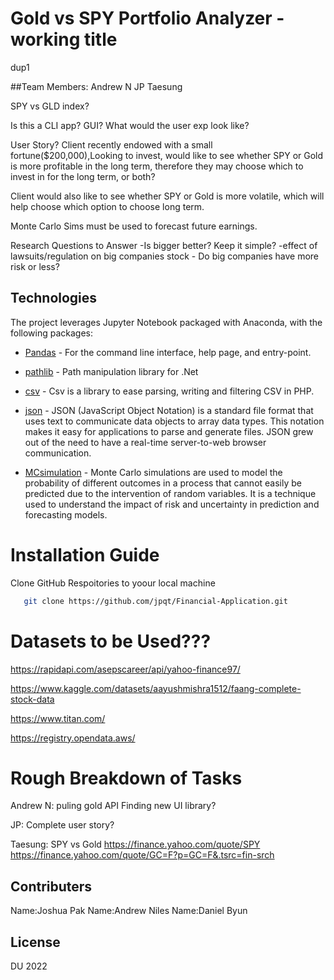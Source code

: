 # Gold vs SPY Portfolio Analyzer - working title

dup1

##Team Members:
Andrew N
JP
Taesung

SPY vs GLD index?

Is this a CLI app? GUI? What would the user exp look like?

User Story? 
Client recently endowed with a small fortune($200,000),Looking to invest, would like to see whether SPY or Gold is more profitable in the long term, therefore they may choose which to invest in for the long term, or both?

Client would also like to see whether SPY or Gold is more volatile, which will help choose which option to choose long term.

Monte Carlo Sims must be used to forecast future earnings.


Research Questions to Answer
-Is bigger better? Keep it simple?
-effect of lawsuits/regulation on big companies stock - Do big companies have more risk or less?


## Technologies
The project leverages Jupyter Notebook packaged with Anaconda, with the following packages:

* [Pandas](https://github.com/pandas-dev/pandas) - For the command line interface, help page, and entry-point.

* [pathlib](https://github.com/nemec/pathlib) - Path manipulation library for .Net

* [csv](https://github.com/thephpleague/csv) - Csv is a library to ease parsing, writing and filtering CSV in PHP.

* [json](https://github.com/topics/json?l=python) - JSON (JavaScript Object Notation) is a standard file format that uses text to communicate data objects to array data types. This notation makes it easy for applications to parse and generate files. JSON grew out of the need to have a real-time server-to-web browser communication.

* [MCsimulation](https://www.investopedia.com/terms/m/montecarlosimulation.asp) - Monte Carlo simulations are used to model the probability of different outcomes in a process that cannot easily be predicted due to the intervention of random variables. It is a technique used to understand the impact of risk and uncertainty in prediction and forecasting models.
# Installation Guide

Clone GitHub Respoitories to yoour local machine

```sh
   git clone https://github.com/jpqt/Financial-Application.git
 ```
 
# Datasets to be Used???

https://rapidapi.com/asepscareer/api/yahoo-finance97/

https://www.kaggle.com/datasets/aayushmishra1512/faang-complete-stock-data

https://www.titan.com/

https://registry.opendata.aws/


# Rough Breakdown of Tasks

Andrew N: puling gold API
Finding new UI library?

JP: Complete user story?

Taesung: 
SPY vs Gold
https://finance.yahoo.com/quote/SPY
https://finance.yahoo.com/quote/GC=F?p=GC=F&.tsrc=fin-srch

## Contributers

Name:Joshua Pak
Name:Andrew Niles
Name:Daniel Byun

## License
DU 2022
